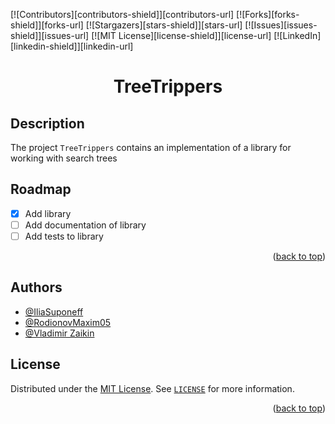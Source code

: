 [//]: # (Project readme template from https://github.com/othneildrew/Best-README-Template/)
<a name="readme-top"></a>


[![Contributors][contributors-shield]][contributors-url]
[![Forks][forks-shield]][forks-url]
[![Stargazers][stars-shield]][stars-url]
[![Issues][issues-shield]][issues-url]
[![MIT License][license-shield]][license-url]
[![LinkedIn][linkedin-shield]][linkedin-url]

<h1 align="center">TreeTrippers</h1>

## Description
The project `TreeTrippers` contains an implementation of a library for working with search trees

## Roadmap

- [x] Add library
- [ ] Add documentation of library
- [ ] Add tests to library

<p align="right">(<a href="#readme-top">back to top</a>)</p>

## Authors

- [@IliaSuponeff](https://github.com/IliaSuponeff)
- [@RodionovMaxim05](https://github.com/RodionovMaxim05)
- [@Vladimir Zaikin](https://github.com/Friend-zva)


## License


Distributed under the [MIT License](https://choosealicense.com/licenses/mit/). See [`LICENSE`](LICENSE) for more information.

<p align="right">(<a href="#readme-top">back to top</a>)</p>
